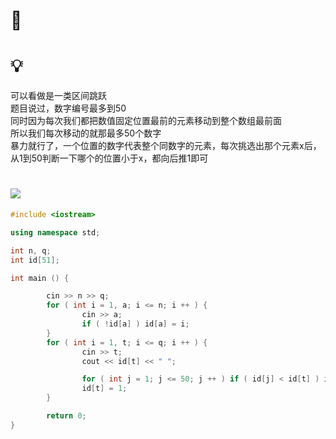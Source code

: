 # 🔗


# 💡
可以看做是一类区间跳跃  
题目说过，数字编号最多到50  
同时因为每次我们都把数值固定位置最前的元素移动到整个数组最前面  
所以我们每次移动的就那最多50个数字  
暴力就行了，一个位置的数字代表整个同数字的元素，每次挑选出那个元素x后，从1到50判断一下哪个的位置小于x，都向后推1即可  

# <img src="https://img-blog.csdnimg.cn/20210713144601841.png" >
```cpp
#include <iostream>

using namespace std;

int n, q;
int id[51];

int main () {

        cin >> n >> q;
        for ( int i = 1, a; i <= n; i ++ ) {
                cin >> a;
                if ( !id[a] ) id[a] = i;
        }
        for ( int i = 1, t; i <= q; i ++ ) {
                cin >> t;
                cout << id[t] << " ";

                for ( int j = 1; j <= 50; j ++ ) if ( id[j] < id[t] ) id[j] ++;
                id[t] = 1;
        }

        return 0;
}



```
